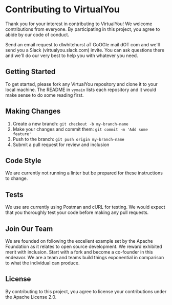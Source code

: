 # Contributing to VirtualYou

Thank you for your interest in contributing to VirtualYou! We welcome contributions 
from everyone. By participating in this project, you agree to abide by our code of 
conduct.

Send an email request to dlwhitehurst aT GoOGle mail dOT com and we'll send you a
Slack (virtualyou.slack.com) invite. You can ask questions there and we'll do our
very best to help you with whatever you need.

## Getting Started

To get started, please fork any VirtualYou repository and clone it to your local machine. 
The README in `vymain` lists each repository and it would make sense to do some reading first.

## Making Changes

1. Create a new branch: `git checkout -b my-branch-name`
2. Make your changes and commit them: `git commit -m 'Add some feature'`
3. Push to the branch: `git push origin my-branch-name`
4. Submit a pull request for review and inclusion
 
## Code Style

We are currently not running a linter but be prepared for these instructions to change.

## Tests

We use are currently using Postman and cURL for testing. We would expect that you thoroughly 
test your code before making any pull requests.

## Join Our Team

We are founded on following the excellent example set by the Apache Foundation as it relates
to open source development. We reward exhibited merit with inclusion. Start with a fork and
become a co-founder in this endeavor. We are a team and teams build things exponential
in comparison to what the individual can produce.

## License

By contributing to this project, you agree to license your contributions under the Apache 
License 2.0.

